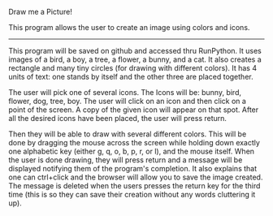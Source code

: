 Draw me a Picture!

This program allows the user to create an image using colors and icons.
______________________________________________________________________________
This program will be saved on github and accessed thru RunPython.
It uses images of a bird, a boy, a tree, a flower, a bunny, and a cat. It also creates a rectangle and many tiny circles (for drawing with different colors). It has 4 units of text: one stands by itself and the other three are placed together.

The user will pick one of several icons. The Icons will be: bunny, bird, flower, dog, tree, boy.
The user will click on an icon and then click on a point of the screen. A copy of the given icon will appear on that spot. After all the desired icons have been placed, the user will press return.

Then they will be able to draw with several different colors. This will be done by dragging the mouse across the screen while holding down exactly one alphabetic key (either g, q, o, b, p, r, or l), and the mouse itself.
When the user is done drawing, they will press return and a message will be displayed notifying them of the program's completion. It also explains that one can ctrl+click and the browser will allow you to save the image created.
The message is deleted when the users presses the return key for the third time (this is so they can save their creation without any words cluttering it up).
